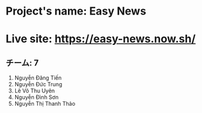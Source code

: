 # Project's name: Easy News
# Live site: https://easy-news.now.sh/
## チーム: 7
1. Nguyễn Đăng Tiến
2. Nguyễn Đức Trung
3. Lê Võ Thu Uyên
4. Nguyễn Đình Sơn
5. Nguyễn Thị Thanh Thảo
